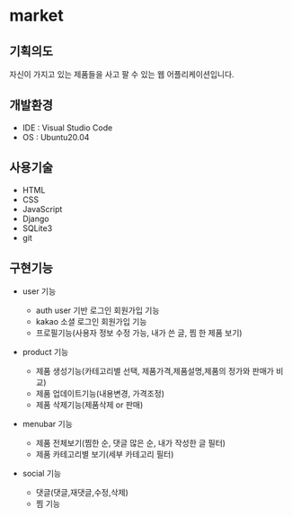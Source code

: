 # market

## 기획의도
자신이 가지고 있는 제품들을 사고 팔 수 있는 웹 어플리케이션입니다.

## 개발환경
- IDE : Visual Studio Code
- OS : Ubuntu20.04

## 사용기술
- HTML
- CSS
- JavaScript
- Django
- SQLite3
- git

## 구현기능
- user 기능
  - auth user 기반 로그인 회원가입 기능
  - kakao 소셜 로그인 회원가입 기능
  - 프로필기능(사용자 정보 수정 가능, 내가 쓴 글, 찜 한 제품 보기)


- product 기능
  - 제품 생성기능(카테고리별 선택, 제품가격,제품설명,제품의 정가와 판매가 비교)
  - 제품 업데이트기능(내용변경, 가격조정)
  - 제품 삭제기능(제품삭제 or 판매)

  
- menubar 기능
  - 제품 전체보기(찜한 순, 댓글 많은 순, 내가 작성한 글 필터)
  - 제품 카테고리별 보기(세부 카테고리 필터)

- social 기능
  - 댓글(댓글,재댓글,수정,삭제)
  - 찜 기능


